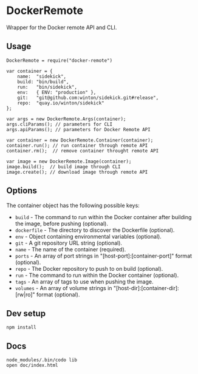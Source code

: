 # DockerRemote

Wrapper for the Docker remote API and CLI.

## Usage

	DockerRemote = require("docker-remote")

	var container = {
		name:  "sidekick",
		build: "bin/build",
		run:   "bin/sidekick",
		env:   { ENV: "production" },
		git:   "git@github.com:winton/sidekick.git#release",
		repo:  "quay.io/winton/sidekick"
	};

	var args = new DockerRemote.Args(container);
	args.cliParams(); // parameters for CLI
	args.apiParams(); // parameters for Docker Remote API

	var container = new DockerRemote.Container(container);
	container.run(); // run container through remote API
	container.rm();  // remove container throught remote API

	var image = new DockerRemote.Image(container);
	image.build();  // build image through CLI
	image.create(); // download image through remote API

## Options

The container object has the following possible keys:

* `build` - The command to run within the Docker container after building the image, before pushing (optional).
* `dockerfile` - The directory to discover the Dockerfile (optional).
* `env` - Object containing environmental variables (optional).
* `git` - A git repository URL string (optional).
* `name` - The name of the container (required).
* `ports` - An array of port strings in "[host-port]:[container-port]" format (optional).
* `repo` - The Docker repository to push to on build (optional).
* `run` - The command to run within the Docker container (optional).
* `tags` - An array of tags to use when pushing the image.
* `volumes` - An array of volume strings in "[host-dir]:[container-dir]:[rw|ro]" format (optional).

## Dev setup

	npm install

## Docs

	node_modules/.bin/codo lib
	open doc/index.html
